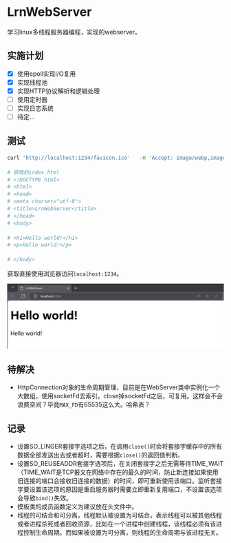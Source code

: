 # LrnWebServer

学习linux多线程服务器编程，实现的webserver。

## 实施计划

- [x] 使用epoll实现I/O复用
- [x] 实现线程池
- [x] 实现HTTP协议解析和逻辑处理
- [ ] 使用定时器
- [ ] 实现日志系统
- [ ] 待定...

## 测试

```bash
curl 'http://localhost:1234/favicon.ico'   -H 'Accept: image/webp,image/apng,image/svg+xml,image/*,*/*;q=0.8'   -H 'Accept-Language: zh-CN,zh;q=0.9,en;q=0.8,en-GB;q=0.7,en-US;q=0.6'   -H 'Connection: keep-alive'   -H 'DNT: 1'   -H 'Referer: http://localhost:1234/'   -H 'Sec-Fetch-Dest: image'   -H 'Sec-Fetch-Mode: no-cors'   -H 'Sec-Fetch-Site: same-origin'   -H 'User-Agent: Mozilla/5.0 (Windows NT 10.0; Win64; x64) AppleWebKit/537.36 (KHTML, like Gecko) Chrome/116.0.0.0 Safari/537.36 Edg/116.0.1938.81'   -H 'sec-ch-ua: "Chromium";v="116", "Not)A;Brand";v="24", "Microsoft Edge";v="116"'   -H 'sec-ch-ua-mobile: ?0'   -H 'sec-ch-ua-platform: "Windows"'   --compressed --output favicon.ico

# 获取的index.html
# <!DOCTYPE html>
# <html>
# <head>
# <meta charset="utf-8">
# <title>LrnWebServer</title>
# </head>
# <body>

# <h1>Hello world!</h1>
# <p>Hello world!</p>

# </body>
```

获取直接使用浏览器访问`localhost:1234`。

![](/image/brower-test.png)

## 待解决

* HttpConnection对象的生命周期管理，目前是在WebServer类中实例化一个大数组，使用socketFd去索引，close掉socketFd之后，可复用。这样会不会浪费空间？毕竟`MAX_FD`有65535这么大。哈希表？

## 记录

* 设置SO_LINGER套接字选项之后，在调用`close()`时会将套接字缓存中的所有数据全部发送出去或者超时，需要根据`close()`的返回值判断。
* 设置SO_REUSEADDR套接字选项后，在关闭套接字之后无需等待TIME_WAIT（TIME_WAIT是TCP报文在网络中存在的最久的时间，防止新连接如果使用旧连接的端口会接收旧连接的数据）的时间，即可重新使用该端口。监听套接字要设置该选项的原因是重启服务器时需要立即重新复用端口，不设置该选项会导致`bind()`失效。
* 模板类的成员函数定义为建议放在头文件中。
* 线程的可结合和可分离，线程默认被设置为可结合，表示线程可以被其他线程或者进程杀死或者回收资源，比如在一个进程中创建线程，该线程必须有该进程控制生命周期。而如果被设置为可分离，则线程的生命周期与该进程无关。